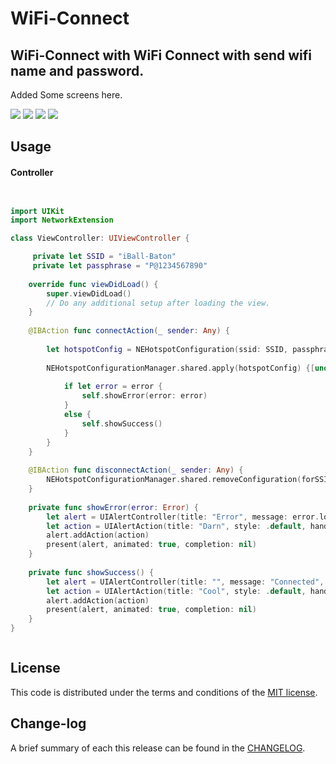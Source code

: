 # WiFi-Connect


## WiFi-Connect with WiFi Connect with send wifi name and password.

Added Some screens here.

![](https://github.com/pawankv89/WiFi-Connect/blob/master/images/screen_1.PNG)
![](https://github.com/pawankv89/WiFi-Connect/blob/master/images/screen_2.PNG)
![](https://github.com/pawankv89/WiFi-Connect/blob/master/images/screen_3.PNG)
![](https://github.com/pawankv89/WiFi-Connect/blob/master/images/screen_4.PNG)

## Usage

#### Controller

``` swift 


import UIKit
import NetworkExtension

class ViewController: UIViewController {

     private let SSID = "iBall-Baton"
     private let passphrase = "P@1234567890"
    
    override func viewDidLoad() {
        super.viewDidLoad()
        // Do any additional setup after loading the view.
    }
    
    @IBAction func connectAction(_ sender: Any) {
        
        let hotspotConfig = NEHotspotConfiguration(ssid: SSID, passphrase: passphrase, isWEP: false)
        
        NEHotspotConfigurationManager.shared.apply(hotspotConfig) {[unowned self] (error) in
            
            if let error = error {
                self.showError(error: error)
            }
            else {
                self.showSuccess()
            }
        }
    }
    
    @IBAction func disconnectAction(_ sender: Any) {
        NEHotspotConfigurationManager.shared.removeConfiguration(forSSID: SSID)
    }
    
    private func showError(error: Error) {
        let alert = UIAlertController(title: "Error", message: error.localizedDescription, preferredStyle: .alert)
        let action = UIAlertAction(title: "Darn", style: .default, handler: nil)
        alert.addAction(action)
        present(alert, animated: true, completion: nil)
    }
    
    private func showSuccess() {
        let alert = UIAlertController(title: "", message: "Connected", preferredStyle: .alert)
        let action = UIAlertAction(title: "Cool", style: .default, handler: nil)
        alert.addAction(action)
        present(alert, animated: true, completion: nil)
    }
}



```

## License

This code is distributed under the terms and conditions of the [MIT license](LICENSE).

## Change-log

A brief summary of each this release can be found in the [CHANGELOG](CHANGELOG.mdown). 

